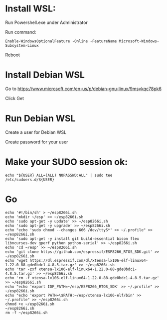 # Install WSL:

Run Powershell.exe under Administrator

Run command:
```
Enable-WindowsOptionalFeature -Online -FeatureName Microsoft-Windows-Subsystem-Linux
```
Reboot

# Install Debian WSL

Go to https://www.microsoft.com/en-us/p/debian-gnu-linux/9msvkqc78pk6

Click Get

# Run Debian WSL

Create a user for Debian WSL

Create password for your user

# Make your SUDO session ok:
```
echo "${USER} ALL=(ALL) NOPASSWD:ALL" | sudo tee /etc/sudoers.d/${USER}
```
# Go	 
```
echo '#!/bin/sh' > ~/esp8266i.sh
echo 'mkdir ~/esp' >> ~/esp8266i.sh
echo 'sudo apt-get -y update' >> ~/esp8266i.sh
echo 'sudo apt-get -y upgrade' >> ~/esp8266i.sh
echo "echo 'sudo chmod --changes 666 /dev/ttyS*' >> ~/.profile" >> ~/esp8266i.sh
echo 'sudo apt-get -y install git build-essential bison flex libncurses-dev gperf python python-serial' >> ~/esp8266i.sh
echo 'cd ~/esp' >> ~/esp8266i.sh
echo 'git clone https://github.com/espressif/ESP8266_RTOS_SDK.git' >> ~/esp8266i.sh
echo 'wget https://dl.espressif.com/dl/xtensa-lx106-elf-linux64-1.22.0-88-gde0bdc1-4.8.5.tar.gz' >> ~/esp8266i.sh
echo 'tar -zxf xtensa-lx106-elf-linux64-1.22.0-88-gde0bdc1-4.8.5.tar.gz' >> ~/esp8266i.sh
echo 'rm -f xtensa-lx106-elf-linux64-1.22.0-88-gde0bdc1-4.8.5.tar.gz' >> ~/esp8266i.sh
echo "echo 'export IDF_PATH=~/esp/ESP8266_RTOS_SDK' >> ~/.profile" >> ~/esp8266i.sh
echo "echo 'export PATH=\$PATH:~/esp/xtensa-lx106-elf/bin' >> ~/.profile" >> ~/esp8266i.sh
chmod +x ~/esp8266i.sh
~/esp8266i.sh
rm -f ~/esp8266i.sh

```

